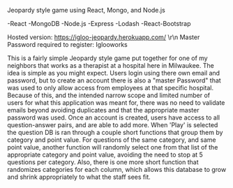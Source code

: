 Jeopardy style game using React, Mongo, and Node.js

-React -MongoDB -Node.js -Express -Lodash -React-Bootstrap

Hosted version: https://igloo-jeopardy.herokuapp.com/   \r\n
Master Password required to register: Iglooworks


This is a fairly simple Jeopardy style game put together for one of my neighbors that works as a therapist at a hospital here in Milwaukee. 
The idea is simple as you might expect. Users login using there own email and password, but to create an account there is also a "master Password" that was used to only allow access from employees at that specific hospital. Because of this, and the intended narrow scope and limited number of users for what this application was meant for, there was no need to validate emails beyond avoiding duplicates and that the appropriate master password was used. 
Once an account is created, users have access to all question-answer pairs, and are able to add more. When 'Play' is selected the question DB is ran through a couple short functions that group them by category and point value. For questions of the same category, and same point value, another function will randomly select one from that list of the appropriate category and point value, avoiding the need to stop at 5 questions per category. Also, there is one more short function that randomizes categories for each column, which allows this database to grow and shrink appropriately to what the staff sees fit.


